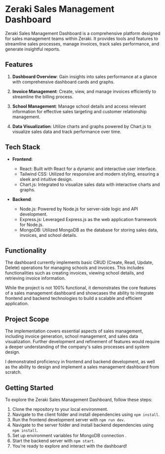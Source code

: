 # Zeraki Sales Management Dashboard

Zeraki Sales Management Dashboard is a comprehensive platform designed for sales management teams within Zeraki. It provides tools and features to streamline sales processes, manage invoices, track sales performance, and generate insightful reports.

## Features

1. **Dashboard Overview**: Gain insights into sales performance at a glance with comprehensive dashboard cards and graphs.

2. **Invoice Management**: Create, view, and manage invoices efficiently to streamline the billing process.

3. **School Management**: Manage school details and access relevant information for effective sales targeting and customer relationship management.

4. **Data Visualization**: Utilize charts and graphs powered by Chart.js to visualize sales data and track performance over time.

## Tech Stack

- **Frontend**:
  - React: Built with React for a dynamic and interactive user interface.
  - Tailwind CSS: Utilized for responsive and modern styling, ensuring a sleek and intuitive design.
  - Chart.js: Integrated to visualize sales data with interactive charts and graphs.

- **Backend**:
  - Node.js: Powered by Node.js for server-side logic and API development.
  - Express.js: Leveraged Express.js as the web application framework for Node.js.
  - MongoDB: Utilized MongoDB as the database for storing sales data, invoices, and school details.

## Functionality

The dashboard currently implements basic CRUD (Create, Read, Update, Delete) operations for managing schools and invoices. This includes functionalities such as creating invoices, viewing school details, and retrieving invoice information.

While the project is not 100% functional, it demonstrates the core features of a sales management dashboard and showcases the ability to integrate frontend and backend technologies to build a scalable and efficient application.

## Project Scope

The implementation covers essential aspects of sales management, including invoice generation, school management, and sales data visualization. Further development and refinement of features would require a deeper understanding of the company's sales processes and system design.

I demonstrated proficiency in frontend and backend development, as well as the ability to design and implement a sales management dashboard from scratch.


## Getting Started

To explore the Zeraki Sales Management Dashboard, follow these steps:

1. Clone the repository to your local environment.
2. Navigate to the client folder and install dependencies using `npm install`.
3. Run the frontend development server with `npm run dev`.
4. Navigate to the server folder and install backend dependencies using `npm install`.
5. Set up environment variables for MongoDB connection .
6. Start the backend server with `npm start`.
7. You're ready to explore and interact with the dashboard!


